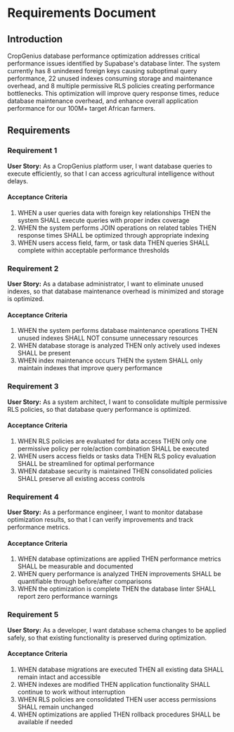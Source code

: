 # Requirements Document

## Introduction

CropGenius database performance optimization addresses critical performance issues identified by Supabase's database linter. The system currently has 8 unindexed foreign keys causing suboptimal query performance, 22 unused indexes consuming storage and maintenance overhead, and 8 multiple permissive RLS policies creating performance bottlenecks. This optimization will improve query response times, reduce database maintenance overhead, and enhance overall application performance for our 100M+ target African farmers.

## Requirements

### Requirement 1

**User Story:** As a CropGenius platform user, I want database queries to execute efficiently, so that I can access agricultural intelligence without delays.

#### Acceptance Criteria

1. WHEN a user queries data with foreign key relationships THEN the system SHALL execute queries with proper index coverage
2. WHEN the system performs JOIN operations on related tables THEN response times SHALL be optimized through appropriate indexing
3. WHEN users access field, farm, or task data THEN queries SHALL complete within acceptable performance thresholds

### Requirement 2

**User Story:** As a database administrator, I want to eliminate unused indexes, so that database maintenance overhead is minimized and storage is optimized.

#### Acceptance Criteria

1. WHEN the system performs database maintenance operations THEN unused indexes SHALL NOT consume unnecessary resources
2. WHEN database storage is analyzed THEN only actively used indexes SHALL be present
3. WHEN index maintenance occurs THEN the system SHALL only maintain indexes that improve query performance

### Requirement 3

**User Story:** As a system architect, I want to consolidate multiple permissive RLS policies, so that database query performance is optimized.

#### Acceptance Criteria

1. WHEN RLS policies are evaluated for data access THEN only one permissive policy per role/action combination SHALL be executed
2. WHEN users access fields or tasks data THEN RLS policy evaluation SHALL be streamlined for optimal performance
3. WHEN database security is maintained THEN consolidated policies SHALL preserve all existing access controls

### Requirement 4

**User Story:** As a performance engineer, I want to monitor database optimization results, so that I can verify improvements and track performance metrics.

#### Acceptance Criteria

1. WHEN database optimizations are applied THEN performance metrics SHALL be measurable and documented
2. WHEN query performance is analyzed THEN improvements SHALL be quantifiable through before/after comparisons
3. WHEN the optimization is complete THEN the database linter SHALL report zero performance warnings

### Requirement 5

**User Story:** As a developer, I want database schema changes to be applied safely, so that existing functionality is preserved during optimization.

#### Acceptance Criteria

1. WHEN database migrations are executed THEN all existing data SHALL remain intact and accessible
2. WHEN indexes are modified THEN application functionality SHALL continue to work without interruption
3. WHEN RLS policies are consolidated THEN user access permissions SHALL remain unchanged
4. WHEN optimizations are applied THEN rollback procedures SHALL be available if needed